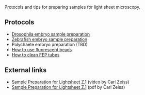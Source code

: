 ---
---
Protocols and tips for preparing samples for light sheet microscopy.

## Protocols

  - [Drosophila embryo sample preparation](Drosophila_embryo_sample_preparation)
  - [Zebrafish embryo sample preparation](Zebrafish_embryo_sample_preparation)
  - Polychaete embryo preparation (TBD)
  - [How to use fluorescent beads](Beads)
  - [How to clean FEP tubes](Fep_tube_cleaning)

## External links

  - [Sample Preparation for Lightsheet Z.1](https://www.youtube.com/watch?v=3KIMDtdq_1c) (video by Carl Zeiss)
  - [Sample Preparation for Lightsheet Z.1](https://www.micron.ox.ac.uk//resources/lightsheet_sample_prep.pdf) (pdf by Carl Zeiss)
